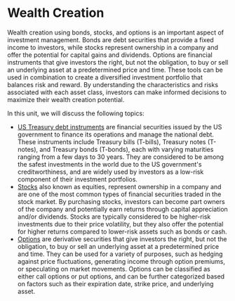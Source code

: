 # Wealth Creation
Wealth creation using bonds, stocks, and options is an important aspect of investment management. Bonds are debt securities that provide a fixed income to investors, while stocks represent ownership in a company and offer the potential for capital gains and dividends. Options are financial instruments that give investors the right, but not the obligation, to buy or sell an underlying asset at a predetermined price and time. These tools can be used in combination to create a diversified investment portfolio that balances risk and reward. By understanding the characteristics and risks associated with each asset class, investors can make informed decisions to maximize their wealth creation potential.

In this unit, we will discuss the following topics:

* [US Treasury debt instruments](./bonds.md) are financial securities issued by the US government to finance its operations and manage the national debt. These instruments include Treasury bills (T-bills), Treasury notes (T-notes), and Treasury bonds (T-bonds), each with varying maturities ranging from a few days to 30 years. They are considered to be among the safest investments in the world due to the US government's creditworthiness, and are widely used by investors as a low-risk component of their investment portfolios.
* [Stocks](./equity.md) also known as equities, represent ownership in a company and are one of the most common types of financial securities traded in the stock market. By purchasing stocks, investors can become part owners of the company and potentially earn returns through capital appreciation and/or dividends. Stocks are typically considered to be higher-risk investments due to their price volatility, but they also offer the potential for higher returns compared to lower-risk assets such as bonds or cash.
* [Options](./contracts.md) are derivative securities that give investors the right, but not the obligation, to buy or sell an underlying asset at a predetermined price and time. They can be used for a variety of purposes, such as hedging against price fluctuations, generating income through option premiums, or speculating on market movements. Options can be classified as either call options or put options, and can be further categorized based on factors such as their expiration date, strike price, and underlying asset.